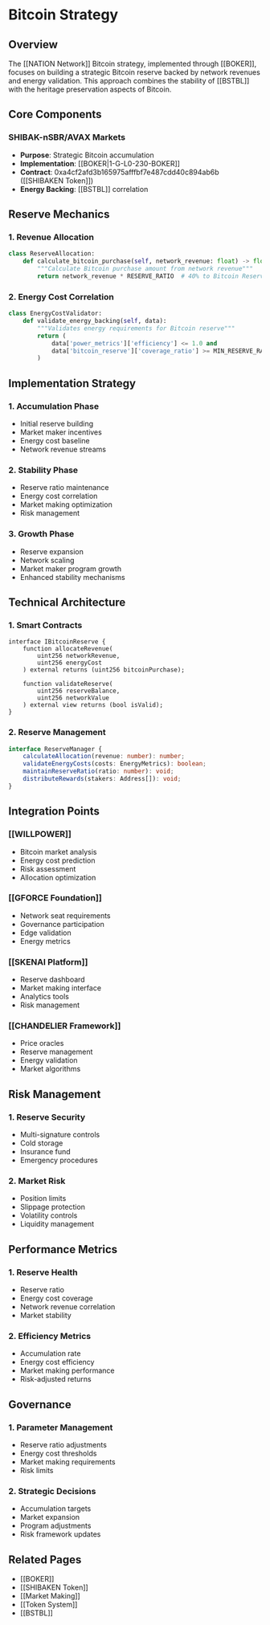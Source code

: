 # Bitcoin Strategy

## Overview
The [[NATION Network]] Bitcoin strategy, implemented through [[BOKER]], focuses on building a strategic Bitcoin reserve backed by network revenues and energy validation. This approach combines the stability of [[BSTBL]] with the heritage preservation aspects of Bitcoin.

## Core Components

### SHIBAK-nSBR/AVAX Markets
- **Purpose**: Strategic Bitcoin accumulation
- **Implementation**: [[BOKER|1-G-L0-230-BOKER]]
- **Contract**: 0xa4cf2afd3b165975afffbf7e487cdd40c894ab6b ([[SHIBAKEN Token]])
- **Energy Backing**: [[BSTBL]] correlation

## Reserve Mechanics

### 1. Revenue Allocation
```python
class ReserveAllocation:
    def calculate_bitcoin_purchase(self, network_revenue: float) -> float:
        """Calculate Bitcoin purchase amount from network revenue"""
        return network_revenue * RESERVE_RATIO  # 40% to Bitcoin Reserve
```

### 2. Energy Cost Correlation
```python
class EnergyCostValidator:
    def validate_energy_backing(self, data):
        """Validates energy requirements for Bitcoin reserve"""
        return (
            data['power_metrics']['efficiency'] <= 1.0 and
            data['bitcoin_reserve']['coverage_ratio'] >= MIN_RESERVE_RATIO
        )
```

## Implementation Strategy

### 1. Accumulation Phase
- Initial reserve building
- Market maker incentives
- Energy cost baseline
- Network revenue streams

### 2. Stability Phase
- Reserve ratio maintenance
- Energy cost correlation
- Market making optimization
- Risk management

### 3. Growth Phase
- Reserve expansion
- Network scaling
- Market maker program growth
- Enhanced stability mechanisms

## Technical Architecture

### 1. Smart Contracts
```solidity
interface IBitcoinReserve {
    function allocateRevenue(
        uint256 networkRevenue,
        uint256 energyCost
    ) external returns (uint256 bitcoinPurchase);

    function validateReserve(
        uint256 reserveBalance,
        uint256 networkValue
    ) external view returns (bool isValid);
}
```

### 2. Reserve Management
```typescript
interface ReserveManager {
    calculateAllocation(revenue: number): number;
    validateEnergyCosts(costs: EnergyMetrics): boolean;
    maintainReserveRatio(ratio: number): void;
    distributeRewards(stakers: Address[]): void;
}
```

## Integration Points

### [[WILLPOWER]]
- Bitcoin market analysis
- Energy cost prediction
- Risk assessment
- Allocation optimization

### [[GFORCE Foundation]]
- Network seat requirements
- Governance participation
- Edge validation
- Energy metrics

### [[SKENAI Platform]]
- Reserve dashboard
- Market making interface
- Analytics tools
- Risk management

### [[CHANDELIER Framework]]
- Price oracles
- Reserve management
- Energy validation
- Market algorithms

## Risk Management

### 1. Reserve Security
- Multi-signature controls
- Cold storage
- Insurance fund
- Emergency procedures

### 2. Market Risk
- Position limits
- Slippage protection
- Volatility controls
- Liquidity management

## Performance Metrics

### 1. Reserve Health
- Reserve ratio
- Energy cost coverage
- Network revenue correlation
- Market stability

### 2. Efficiency Metrics
- Accumulation rate
- Energy cost efficiency
- Market making performance
- Risk-adjusted returns

## Governance

### 1. Parameter Management
- Reserve ratio adjustments
- Energy cost thresholds
- Market making requirements
- Risk limits

### 2. Strategic Decisions
- Accumulation targets
- Market expansion
- Program adjustments
- Risk framework updates

## Related Pages
- [[BOKER]]
- [[SHIBAKEN Token]]
- [[Market Making]]
- [[Token System]]
- [[BSTBL]]
